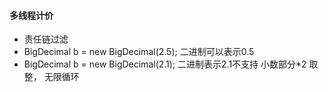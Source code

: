 #### 多线程计价

- 责任链过滤
- BigDecimal b = new BigDecimal(2.5); 二进制可以表示0.5
- BigDecimal b = new BigDecimal(2.1); 二进制表示2.1不支持 小数部分*2 取整， 无限循环





